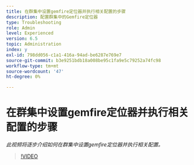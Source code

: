 ```yaml
---
title: 在群集中设置gemfire定位器并执行相关配置的步骤
description: 配置群集中的Gemfire定位器
type: Troubleshooting
role: Admin
level: Experienced
version: 6.5
topic: Administration
index: y
exl-id: 798dd056-c1a1-416a-94ad-be6287e769e7
source-git-commit: b3e9251bdb18a008be95c1fa9e5c79252a74fc98
workflow-type: tm+mt
source-wordcount: '47'
ht-degree: 0%

---
```


# 在群集中设置gemfire定位器并执行相关配置的步骤

*此视频将逐步介绍如何在群集中设置gemfire定位器并执行相关配置。*

>[!VIDEO](https://video.tv.adobe.com/v/335544?quality=12&learn=on)
